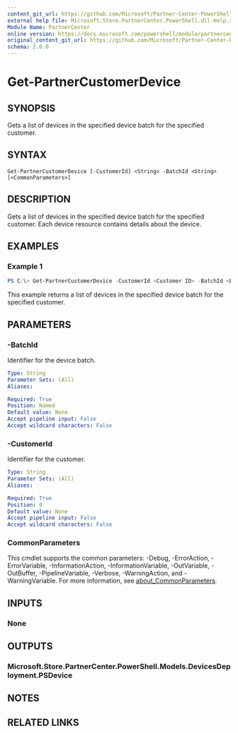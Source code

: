 ```yaml
---
content_git_url: https://github.com/Microsoft/Partner-Center-PowerShell/blob/master/docs/help/Get-PartnerCustomerDevice.md
external help file: Microsoft.Store.PartnerCenter.PowerShell.dll-Help.xml
Module Name: PartnerCenter
online version: https://docs.microsoft.com/powershell/module/partnercenter/Get-PartnerCustomerDevice
original_content_git_url: https://github.com/Microsoft/Partner-Center-PowerShell/blob/master/docs/help/Get-PartnerCustomerDevice.md
schema: 2.0.0
---
```


# Get-PartnerCustomerDevice

## SYNOPSIS
Gets a list of devices in the specified device batch for the specified customer.

## SYNTAX

```
Get-PartnerCustomerDevice [-CustomerId] <String> -BatchId <String> [<CommonParameters>]
```

## DESCRIPTION
Gets a list of devices in the specified device batch for the specified customer. Each device resource contains details about the device.

## EXAMPLES

### Example 1

```powershell
PS C:\> Get-PartnerCustomerDevice -CustomerId <Customer ID> -BatchId <Batch ID>
```

This example returns a list of devices in the specified device batch for the specified customer.

## PARAMETERS

### -BatchId
Identifier for the device batch.

```yaml
Type: String
Parameter Sets: (All)
Aliases:

Required: True
Position: Named
Default value: None
Accept pipeline input: False
Accept wildcard characters: False
```

### -CustomerId
Identifier for the customer.

```yaml
Type: String
Parameter Sets: (All)
Aliases:

Required: True
Position: 0
Default value: None
Accept pipeline input: False
Accept wildcard characters: False
```

### CommonParameters
This cmdlet supports the common parameters: -Debug, -ErrorAction, -ErrorVariable, -InformationAction, -InformationVariable, -OutVariable, -OutBuffer, -PipelineVariable, -Verbose, -WarningAction, and -WarningVariable. For more information, see [about_CommonParameters](http://go.microsoft.com/fwlink/?LinkID=113216).

## INPUTS

### None

## OUTPUTS

### Microsoft.Store.PartnerCenter.PowerShell.Models.DevicesDeployment.PSDevice

## NOTES

## RELATED LINKS
